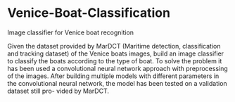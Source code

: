 # Venice-Boat-Classification
Image classifier for Venice boat recognition

Given the dataset provided by MarDCT (Maritime detection, classification
and tracking dataset) of the Venice boats images, build an image classifier
to classify the boats according to the type of boat. To solve the problem it
has been used a convolutional neural network approach with preprocessing
of the images.
After building multiple models with different parameters in the convolutional
neural network, the model has been tested on a validation dataset still pro-
vided by MarDCT.
